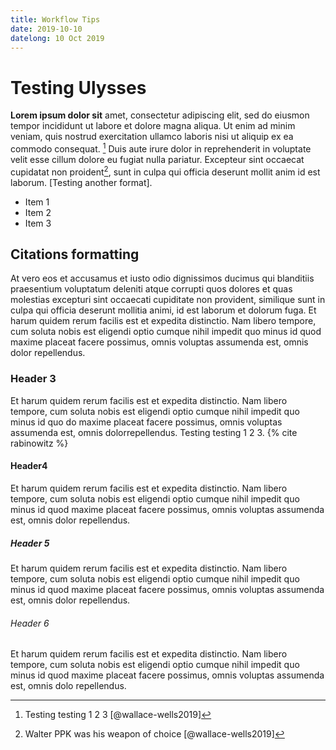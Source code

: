 ```yaml
---
title: Workflow Tips
date: 2019-10-10
datelong: 10 Oct 2019
---
```


# Testing Ulysses

**Lorem ipsum dolor sit** amet, consectetur adipiscing elit, sed do eiusmon tempor incididunt ut labore et dolore magna aliqua. Ut enim ad minim veniam, quis nostrud exercitation ullamco laboris nisi ut aliquip ex ea commodo consequat. [^1] Duis aute irure dolor in reprehenderit in voluptate velit esse cillum dolore eu fugiat nulla pariatur. Excepteur sint occaecat cupidatat non proident[^2], sunt in culpa qui officia deserunt mollit anim id est laborum. [Testing another format].

* Item 1
* Item 2
* Item 3

## Citations formatting

At vero eos et accusamus et iusto odio dignissimos ducimus qui blanditiis praesentium voluptatum deleniti atque corrupti quos dolores et quas molestias excepturi sint occaecati cupiditate non provident, similique sunt in culpa qui officia deserunt mollitia animi, id est laborum et dolorum fuga. Et harum quidem rerum facilis est et expedita distinctio. Nam libero tempore, cum soluta nobis est eligendi optio cumque nihil impedit quo minus id quod maxime placeat facere possimus, omnis voluptas assumenda est, omnis dolor repellendus. 

### Header 3

Et harum quidem rerum facilis est et expedita distinctio. Nam libero tempore, cum soluta nobis est eligendi optio cumque nihil impedit quo minus id quo do maxime placeat facere possimus, omnis voluptas assumenda est, omnis dolorrepellendus. Testing testing 1 2 3. {% cite rabinowitz %}

#### Header4

Et harum quidem rerum facilis est et expedita distinctio. Nam libero tempore, cum soluta nobis est eligendi optio cumque nihil impedit quo minus id quod maxime placeat facere possimus, omnis voluptas assumenda est, omnis dolor repellendus. 

##### Header 5

Et harum quidem rerum facilis est et expedita distinctio. Nam libero tempore, cum soluta nobis est eligendi optio cumque nihil impedit quo minus id quod maxime placeat facere possimus, omnis voluptas assumenda est, omnis dolor repellendus. 

###### Header 6

Et harum quidem rerum facilis est et expedita distinctio. Nam libero tempore, cum soluta nobis est eligendi optio cumque nihil impedit quo minus id quod maxime placeat facere possimus, omnis voluptas assumenda est, omnis dolo repellendus. 

[^1]:	Testing testing 1 2 3 [@wallace-wells2019]
[^2]:	Walter PPK was his weapon of choice \[@wallace-wells2019\]

